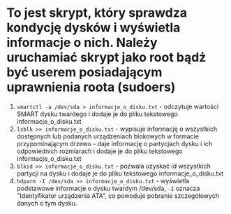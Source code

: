 # To jest skrypt, który sprawdza kondycję dysków i wyświetla informacje o nich. Należy uruchamiać skrypt jako root bądż być userem posiadającym uprawnienia roota (sudoers)  

1. `smartctl -a /dev/sda > informacje_o_disku.txt` - odczytuje wartości SMART dysku twardego i dodaje je do pliku tekstowego informacje_o_disku.txt
2. `lsblk >> informacje_o_disku.txt` - wypisuje informację o wszystkich dostępnych lub podanych urządzeniach blokowych w formacie przypominającym drzewo - daje informację o partycjach dysku i ich odpowiednich rozmiarach i dodaje je do pliku tekstowego informacje_o_disku.txt
3. `blkid >> informacje_o_disku.txt` - pozwala uzyskać id wszystkich partycji na dysku i dodaje je do pliku tekstowego informacje_o_disku.txt
4. `hdparm -I /dev/sda >> informacje_o_disku.txt` - wyświetla podstawowe informacje o dysku twardym /dev/sda, `-I` oznacza "Identyfikator urządzenia ATA", co powoduje pobranie szczegółowych danych o tym dysku.